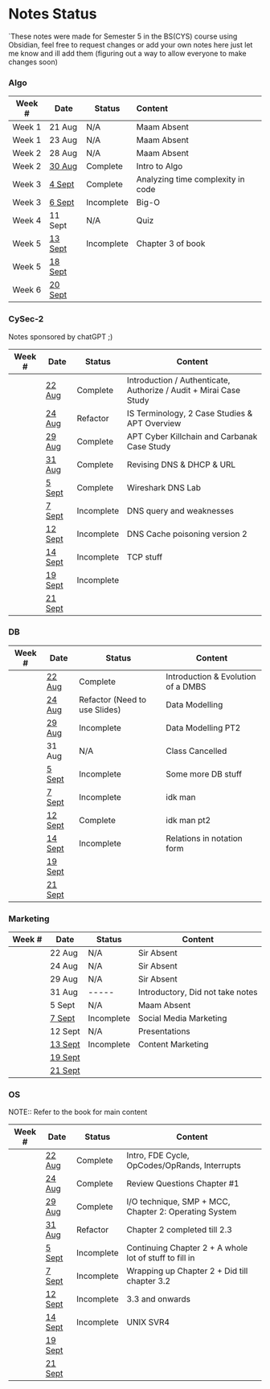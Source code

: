 # Notes Status
`These notes were made for Semester 5 in the BS(CYS) course using Obsidian, feel free to request changes or add your own notes here just let me know and ill add them (figuring out a way to allow everyone to make changes soon)

### Algo

| Week # | Date                                             | Status     | Content              |
| ------ | ------------------------------------------------ | ---------- |:-------------------- |
| Week 1 | 21 Aug                                           | N/A        | Maam Absent          |
| Week 1 | 23 Aug                                           | N/A        | Maam Absent          |
| Week 2 | 28 Aug                                           | N/A        | Maam Absent          |
| Week 2 | [30 Aug](Algo/Algo%2030%20August,%202023.md)     | Complete   | Intro to Algo        |
| Week 3 | [4 Sept](Algo/Algo%204%20September,%202023.md)   | Complete   | Analyzing time complexity in code |
| Week 3 | [6 Sept](Algo/Algo%206%20September,%202023.md)   | Incomplete | Big-O                |
| Week 4 | 11 Sept                                          | N/A        | Quiz                 |
| Week 5 | [13 Sept](Algo/Algo%2013%20September,%202023.md) | Incomplete | Chapter 3 of book                     |
| Week 5 | [18 Sept](Algo/Algo%2018%20September,%202023.md) |            |                      |
| Week 6 | [20 Sept](Algo/Algo%2020%20September,%202023.md) |            |                      |

### CySec-2
Notes sponsored by chatGPT ;)

| Week # | Date                                                  | Status     | Content                                                            |
| ------ | ----------------------------------------------------- | ---------- | ------------------------------------------------------------------ |
|        | [22 Aug](CySec-2/CySec2%2022%20August,%202023.md)     | Complete   | Introduction / Authenticate, Authorize / Audit  + Mirai Case Study |
|        | [24 Aug](CySec-2/CySec2%2024%20August,%202023.md)     | Refactor   | IS Terminology, 2 Case Studies & APT Overview                      |
|        | [29 Aug](CySec-2/CySec2%2029%20August,%202023.md)     | Complete   | APT Cyber Killchain and Carbanak Case Study                        |
|        | [31 Aug](CySec-2/CySec2%2031%20August,%202023.md)     | Complete   | Revising DNS & DHCP & URL                                          |
|        | [5 Sept](CySec-2/CySec2%205%20September,%202023.md)   | Complete   | Wireshark DNS Lab                                                  |
|        | [7 Sept](CySec-2/CySec2%207%20September,%202023.md)   | Incomplete | DNS query and weaknesses                                           |
|        | [12 Sept](CySec-2/CySec2%2012%20September,%202023.md) | Incomplete | DNS Cache poisoning version 2                                      |
|        | [14 Sept](CySec-2/CySec2%2014%20September,%202023.md) | Incomplete | TCP stuff                                                          |
|        | [19 Sept](CySec-2/CySec2%2019%20September,%202023.md) | Incomplete |                                                                    |
|        | [21 Sept](CySec-2/CySec2%2021%20September,%202023.md) |            |                                                                    |

### DB

| Week #    | Date                                         | Status                        | Content                            |
| --- | -------------------------------------------- | ----------------------------- | ---------------------------------- |
|     | [22 Aug](DB/DB%2022%20August,%202023.md)     | Complete                      | Introduction & Evolution of a DMBS |
|     | [24 Aug](DB/DB%2024%20August,%202023.md)     | Refactor (Need to use Slides) | Data Modelling                     |
|     | [29 Aug](DB/DB%2029%20August,%202023.md)     | Incomplete                    | Data Modelling PT2                 |
|     | 31 Aug                                       | N/A                           | Class Cancelled                    |
|     | [5 Sept](DB/DB%205%20September,%202023.md)   | Incomplete                    | Some more DB stuff                 |
|     | [7 Sept](DB/DB%207%20September,%202023.md)   | Incomplete                    | idk man                            |
|     | [12 Sept](DB/DB%2012%20September,%202023.md) | Complete                      | idk man pt2                        |
|     | [14 Sept](DB/DB%2014%20September,%202023.md) | Incomplete                    | Relations in notation form         |
|     | [19 Sept](DB/DB%2019%20September,%202023.md) |                               |                                    |
|     | [21 Sept](DB/DB%2021%20September,%202023.md) |                               |                                    |
 
### Marketing

| Week #    | Date                                                       | Status     | Content                          |
| --- | ---------------------------------------------------------- | ---------- | -------------------------------- |
|     | 22 Aug                                                     | N/A        | Sir Absent                       |
|     | 24 Aug                                                     | N/A        | Sir Absent                       |
|     | 29 Aug                                                     | N/A        | Sir Absent                       |
|     | 31 Aug                                                     | -----      | Introductory, Did not take notes |
|     | 5 Sept                                                     | N/A        | Maam Absent                      |
|     | [7 Sept](Marketing/Marketing%207%20September,%202023.md)   | Incomplete | Social Media Marketing           |
|     | 12 Sept                                                    | N/A        | Presentations                    |
|     | [13 Sept](Marketing/Marketing%2013%20September,%202023.md) | Incomplete | Content Marketing                |
|     | [19 Sept](Marketing/Marketing%2019%20September,%202023.md) |            |                                  |
|     | [21 Sept](Marketing/Marketing%2021%20September,%202023.md) |            |                                  |

### OS

NOTE:: Refer to the book for main content

| Week # | Date                                         | Status     | Content                                                |
| ------ | -------------------------------------------- | ---------- | ------------------------------------------------------ |
|        | [22 Aug](OS/OS%2022%20August,%202023.md)     | Complete   | Intro, FDE Cycle, OpCodes/OpRands, Interrupts          |
|        | [24 Aug](OS/OS%2024%20August,%202023.md)     | Complete   | Review Questions Chapter #1                            |
|        | [29 Aug](OS/OS%2029%20August,%202023.md)     | Complete   | I/O technique, SMP + MCC, Chapter 2: Operating System  |
|        | [31 Aug](OS/OS%2031%20August,%202023.md)     | Refactor   | Chapter 2 completed till 2.3                           |
|        | [5 Sept](OS/OS%205%20September,%202023.md)   | Incomplete | Continuing Chapter 2 + A whole lot of stuff to fill in |
|        | [7 Sept](OS/OS%207%20September,%202023.md)   | Incomplete | Wrapping up Chapter 2 + Did till chapter 3.2           |
|        | [12 Sept](OS/OS%2012%20September,%202023.md) | Incomplete | 3.3 and onwards                                        |
|        | [14 Sept](OS/OS%2014%20September,%202023.md) | Incomplete | UNIX SVR4                                              |
|        | [19 Sept](OS/OS%2019%20September,%202023.md) |            |                                                        |
|        | [21 Sept](OS/OS%2021%20September,%202023.md) |            |                                                        |
